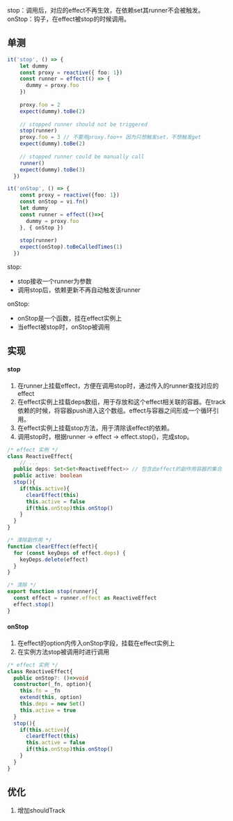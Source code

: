 
stop：调用后，对应的effect不再生效，在依赖set其runner不会被触发。
onStop：钩子，在effect被stop的时候调用。

## 单测
```ts
it('stop', () => {
    let dummy
    const proxy = reactive({ foo: 1})
    const runner = effect(() => {
      dummy = proxy.foo
    })
    
    proxy.foo = 2
    expect(dummy).toBe(2)
    
    // stopped runner should not be triggered
    stop(runner)
    proxy.foo = 3 // 不要用proxy.foo++ 因为只想触发set，不想触发get
    expect(dummy).toBe(2)
    
    // stopped runner could be manually call
    runner()
    expect(dummy).toBe(3)
  })
```
```ts
it('onStop', () => {
    const proxy = reactive({foo: 1})
    const onStop = vi.fn()
    let dummy
    const runner = effect(()=>{
      dummy = proxy.foo
    }, { onStop })
    
    stop(runner)
    expect(onStop).toBeCalledTimes(1)
  })
```
stop:
- stop接收一个runner为参数
- 调用stop后，依赖更新不再自动触发该runner

onStop:
- onStop是一个函数，挂在effect实例上
- 当effect被stop时，onStop被调用
## 实现
#### stop
1. 在runner上挂载effect，方便在调用stop时，通过传入的runner查找对应的effect
2. 在effect实例上挂载deps数组，用于存放和这个effect相关联的容器。在track依赖的时候，将容器push进入这个数组。effect与容器之间形成一个循环引用。
3. 在effect实例上挂载stop方法，用于清除该effect的依赖。
4. 调用stop时，根据runner -> effect -> effect.stop()，完成stop。
```ts
/* effect 实例 */
class ReactiveEffect{
	// ...
  public deps: Set<Set<ReactiveEffect>> // 包含此effect的副作用容器的集合
  public active: boolean
  stop(){
    if(this.active){
      clearEffect(this)
      this.active = false
      if(this.onStop)this.onStop()
    }
  }
}

/* 清除副作用 */
function clearEffect(effect){
  for (const keyDeps of effect.deps) {
    keyDeps.delete(effect)
  }
}

/* 清除 */
export function stop(runner){
  const effect = runner.effect as ReactiveEffect
  effect.stop()
}
```
#### onStop
1. 在effect的option内传入onStop字段，挂载在effect实例上
2. 在实例方法stop被调用时进行调用
```ts
/* effect 实例 */
class ReactiveEffect{
  public onStop?: ()=>void
  constructor(_fn, option){
    this.fn = _fn
    extend(this, option)
    this.deps = new Set()
    this.active = true
  }
  stop(){
    if(this.active){
      clearEffect(this)
      this.active = false
      if(this.onStop)this.onStop()
    }
  }
}
```
## 优化
1. 增加shouldTrack